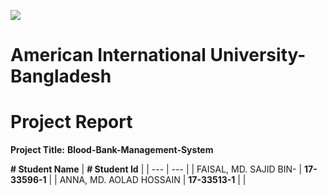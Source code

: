 
![](RackMultipart20200501-4-q9tc89_html_b012042d99b8ec32.png)

# **American International University- Bangladesh**

# **Project Report**

**Project Title:**  **Blood-Bank-Management-System**

**# Student Name** |
**# Student Id** |
| --- | --- |
| FAISAL, MD. SAJID BIN- | **17-33596-1** |
| ANNA, MD. AOLAD HOSSAIN | **17-33513-1** |
|
